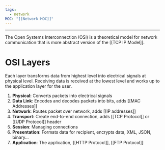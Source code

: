 ```yaml
---
tags:
  - network
MOC: "[[Network MOC]]"
---
```


- - - 

The Open Systems Interconnection (OSI) is a theoretical model for network  communication that is more abstract version of the [[TCP IP Model]].

# OSI Layers

Each layer transforms data from highest level into electrical signals at physical level. Receiving data is received at the lowest level and works up to the application layer for the user.

1. **Physical**: Converts packets into electrical signals
2. **Data Link**: Encodes and decodes packets into bits, adds [[MAC Addresses]]
3. **Network**: Routes packet over network, adds [[IP addresses]]
4. **Transport**: Create end-to-end connection, adds [[TCP Protocol]] or [[UDP Protocol]] header
5. **Session**: Managing connections
6. **Presentation**: Formats data for recipient, encrypts data, XML, JSON, binary...
7. **Application**: The application, [[HTTP Protocol]], [[FTP Protocol]]
